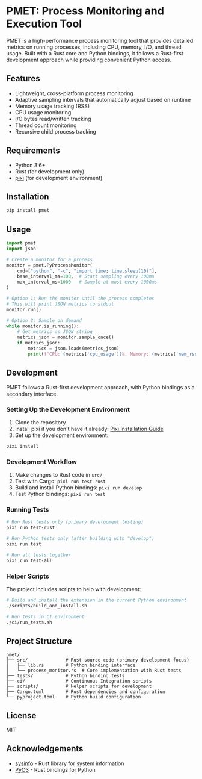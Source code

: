 # PMET: Process Monitoring and Execution Tool

PMET is a high-performance process monitoring tool that provides detailed metrics on running processes, including CPU, memory, I/O, and thread usage. Built with a Rust core and Python bindings, it follows a Rust-first development approach while providing convenient Python access.

## Features

- Lightweight, cross-platform process monitoring
- Adaptive sampling intervals that automatically adjust based on runtime
- Memory usage tracking (RSS)
- CPU usage monitoring
- I/O bytes read/written tracking
- Thread count monitoring
- Recursive child process tracking

## Requirements

- Python 3.6+
- Rust (for development only)
- [pixi](https://prefix.dev/docs/pixi/overview) (for development environment)

## Installation

```bash
pip install pmet
```

## Usage

```python
import pmet
import json

# Create a monitor for a process
monitor = pmet.PyProcessMonitor(
    cmd=["python", "-c", "import time; time.sleep(10)"],
    base_interval_ms=100,  # Start sampling every 100ms
    max_interval_ms=1000   # Sample at most every 1000ms
)

# Option 1: Run the monitor until the process completes
# This will print JSON metrics to stdout
monitor.run()

# Option 2: Sample on demand
while monitor.is_running():
    # Get metrics as JSON string
    metrics_json = monitor.sample_once()
    if metrics_json:
        metrics = json.loads(metrics_json)
        print(f"CPU: {metrics['cpu_usage']}%, Memory: {metrics['mem_rss_kb']/1024:.2f} MB")
```

## Development

PMET follows a Rust-first development approach, with Python bindings as a secondary interface.

### Setting Up the Development Environment

1. Clone the repository
2. Install pixi if you don't have it already: [Pixi Installation Guide](https://prefix.dev/docs/pixi/overview)
3. Set up the development environment:

```bash
pixi install
```

### Development Workflow

1. Make changes to Rust code in `src/`
2. Test with Cargo: `pixi run test-rust`
3. Build and install Python bindings: `pixi run develop`
4. Test Python bindings: `pixi run test`

### Running Tests

```bash
# Run Rust tests only (primary development testing)
pixi run test-rust

# Run Python tests only (after building with "develop")
pixi run test

# Run all tests together
pixi run test-all
```

### Helper Scripts

The project includes scripts to help with development:

```bash
# Build and install the extension in the current Python environment
./scripts/build_and_install.sh

# Run tests in CI environment
./ci/run_tests.sh
```

## Project Structure

```
pmet/
├── src/              # Rust source code (primary development focus)
│   ├── lib.rs        # Python binding interface
│   └── process_monitor.rs  # Core implementation with Rust tests
├── tests/            # Python binding tests
├── ci/               # Continuous Integration scripts
├── scripts/          # Helper scripts for development
├── Cargo.toml        # Rust dependencies and configuration
└── pyproject.toml    # Python build configuration
```

## License

MIT

## Acknowledgements

- [sysinfo](https://github.com/GuillaumeGomez/sysinfo) - Rust library for system information
- [PyO3](https://github.com/PyO3/pyo3) - Rust bindings for Python